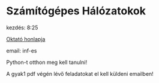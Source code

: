 # Számítógépes Hálózatokok

kezdés: 8:25

[Oktató honlapja](http://people.inf.elte.hu/vzoli)

email: inf-es

Python-t otthon meg kell tanulni!

A gyak1 pdf végén lévő feladatokat el kell küldeni emailben!

